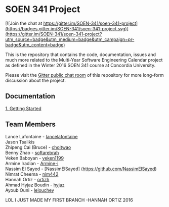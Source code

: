 # SOEN 341 Project

[![Join the chat at https://gitter.im/SOEN-341/soen-341-project](https://badges.gitter.im/SOEN-341/soen-341-project.svg)](https://gitter.im/SOEN-341/soen-341-project?utm_source=badge&utm_medium=badge&utm_campaign=pr-badge&utm_content=badge)

This is the repository that contains the code, documentation, issues and much more related to the Multi-Year Software Engineering Calendar project as defined in the Winter 2016 SOEN 341 course at Concordia University.

Please visit the [Gitter public chat room](https://gitter.im/SOEN-341/soen-341-project) of this repository for more long-form discussion about the project.

## Documentation

[1. Getting Started](docs/getting-started/README.md)

## Team Members
Lance Lafontaine - [lancelafontaine](https://github.com/lancelafontaine)<br />
Jason Tsalikis <br />
Zhipeng Cai (Bruce) - [choitwao](https://github.com/choitwao) <br />
Benny Zhao - [softarebrah](https://github.com/softwarebrah) <br />
Veken Baboyan - [veken1199](https://github.com/veken1199) <br />
Armine Iradian - [Armine-i](https://github.com/Armine-i) <br />
Nassim El Sayed - [NassimElSayed] (https://github.com/NassimElSayed) <br />
Nimrat Cheema - [nim442](https://github.com/nim442) <br />
Hannah Ortiz - [ortizh](https://github.com/ortizg) <br />
Ahmad Hyjaz Boudin - [hyjaz](https://github.com/hyjaz) <br />
Ayoub Ouni - [lelouchey](https://github.com/lelouchey) <br />


LOL I JUST MADE MY FIRST BRANCH -HANNAH ORTIZ 2016